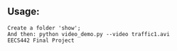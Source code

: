 
## Usage:
```
Create a folder 'show';
And then: python video_demo.py --video traffic1.avi
EECS442 Final Project
```
